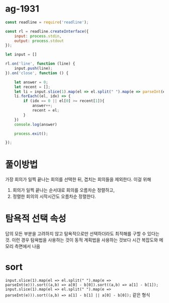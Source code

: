 # ag-1931

```javascript
const readline = require('readline');

const rl = readline.createInterface({
    input: process.stdin,
    output: process.stdout
});

let input = []

rl.on('line', function (line) {
    input.push(line);
}).on('close', function () {

    let answer = 0;
    let recent = [];
    let li = input.slice(1).map(el => el.split(" ").map(e => parseInt(e))).sort((a,b) => a[0]-b[0]).sort((a,b) => a[1] - b[1]);
    li.forEach((el, idx) => {
        if (idx == 0 || el[0] >= recent[1]){
            answer++;
            recent = el;
        }
    })
    console.log(answer)

    process.exit();

});
```

# 풀이방법
가장 회의가 일찍 끝나는 회의를 선택한 뒤, 겹치는 회의들을 제외한다.
이걸 위해 
1. 회의가 일찍 끝나는 순서대로 회의를 오름차순 정렬하고,
2. 정렬한 회의의 시작시간도 오름차순 정렬한다.

# 탐욕적 선택 속성
답의 모든 부분을 고려하지 않고 탐욕적으로만 선택하더라도 최적해를 구할 수 있다는 것.
이런 경우 탐욕법을 사용하는 것이 동적 계획법을 사용하는 것보다 시간 복잡도와 메모리 측면에서 나음

# sort
`input.slice(1).map(el => el.split(" ").map(e => parseInt(e))).sort((a,b) => a[0] - b[0]).sort((a,b) => a[1] - b[1]);`
`input.slice(1).map(el => el.split(" ").map(e => parseInt(e))).sort((a,b) => a[1] - b[1] || a[0] - b[0]);`
같은 형식
